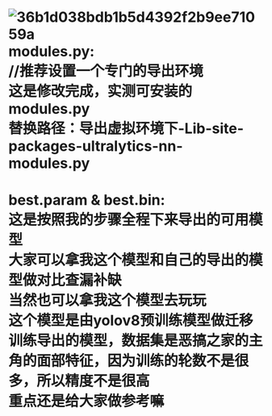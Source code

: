 ![36b1d038bdb1b5d4392f2b9ee71059a](https://github.com/user-attachments/assets/924fa77c-c092-4342-a48f-bb086394b607)  
modules.py:  
//推荐设置一个专门的导出环境  
这是修改完成，实测可安装的modules.py  
替换路径：导出虚拟环境下-Lib-site-packages-ultralytics-nn-modules.py  
=====================================================================  
best.param & best.bin:  
这是按照我的步骤全程下来导出的可用模型  
大家可以拿我这个模型和自己的导出的模型做对比查漏补缺  
当然也可以拿我这个模型去玩玩  
这个模型是由yolov8预训练模型做迁移训练导出的模型，数据集是恶搞之家的主角的面部特征，因为训练的轮数不是很多，所以精度不是很高  
重点还是给大家做参考嘛  
=====================================================================  

